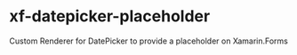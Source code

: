 # xf-datepicker-placeholder
Custom Renderer for DatePicker to provide a placeholder on Xamarin.Forms
